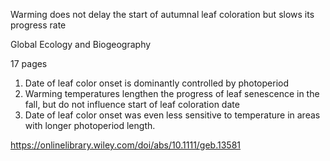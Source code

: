 Warming does not delay the start of autumnal leaf coloration but slows its progress rate

Global Ecology and Biogeography

17 pages

1. Date of leaf color onset is dominantly controlled by photoperiod
2. Warming temperatures lengthen the progress of leaf senescence in the fall, but do not influence start of leaf coloration date
3. Date of leaf color onset was even less sensitive to temperature in areas with longer photoperiod length.

https://onlinelibrary.wiley.com/doi/abs/10.1111/geb.13581
